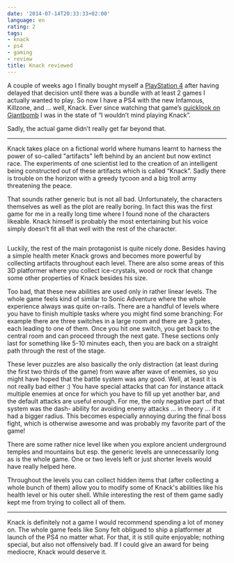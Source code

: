 ```yaml
---
date: '2014-07-14T20:33:33+02:00'
language: en
rating: 2
tags:
- knack
- ps4
- gaming
- review
title: Knack reviewed
---
```




A couple of weeks ago I finally bought myself a [PlayStation 4][ps4] after
having delayed that decision until there was a bundle with at least 2 games I
actually wanted to play. So now I have a PS4 with the new Infamous, Killzone,
and … well, Knack. Ever since watching that game’s [quicklook on Giantbomb][ql]
I was in the state of “I wouldn’t mind playing Knack”.

Sadly, the actual game didn’t really get far beyond that. 

-------------

Knack takes place on a fictional world where humans learnt to harness the power
of so-called "artifacts" left behind by an ancient but now extinct race. The
experiments of one scientist led to the creation of an intelligent being
constructed out of these artifacts which is called “Knack”. Sadly there is
trouble on the horizon with a greedy tycoon and a big troll army threatening the
peace.

That sounds rather generic but is not all bad. Unfortunately, the characters
themselves as well as the plot are really boring. In fact this was the first
game for me in a really long time where I found none of the characters likeable.
Knack himself is probably the most entertaining but his voice simply doesn’t fit
all that well with the rest of the character.

<figure>
    <img src="/media/2014/screenshot.jpg" alt="">
</figure>

Luckily, the rest of the main protagonist is quite nicely done. Besides having a
simple health meter Knack grows and becomes more powerful by collecting
artifacts throughout each level. There are also some areas of this 3D platformer
where you collect ice-crystals, wood or rock that change some other properties
of Knack besides his size.

Too bad, that these new abilities are used only in rather linear levels. The
whole game feels kind of similar to Sonic Adventure where the whole experience
always was quite on-rails. There are a handful of levels where you have to
finish multiple tasks where you might find some branching: For example there are
three switches in a large room and there are 3 gates, each leading to one of
them. Once you hit one switch, you get back to the central room and can proceed
through the next gate. These sections only last for something like 5-10 minutes
each, then you are back on a straight path through the rest of the stage.

These lever puzzles are also basically the only distraction (at least during the
first two thirds of the game) from wave after wave of enemies, so you might have
hoped that the battle system was any good. Well, at least it is not really bad
either :) You have special attacks that can for instance attack multiple enemies
at once for which you have to fill up yet another bar, and the default attacks
are useful enough. For me, the only negative part of that system was the dash-
ability for avoiding enemy attacks … in theory … if it had a bigger radius. This
becomes especially annoying during the final boss fight, which is otherwise
awesome and was probably my favorite part of the game!

There are some rather nice level like when you explore ancient underground
temples and mountains but esp. the generic levels are unnecessarily long as is
the whole game. One or two levels left or just shorter levels would have really
helped here.

Throughout the levels you can collect hidden items that (after collecting a
whole bunch of them) allow you to modify some of Knack's abilities like his
health level or his outer shell. While interesting the rest of them game sadly
kept me from trying to collect all of them.

---------------

Knack is definitely not a game I would recommend spending a lot of money on. The
whole game feels like Sony felt obligued to ship a platformer at launch of the
PS4 no matter what. For that, it is still quite enjoyable; nothing special, but
also not offensively bad. If I could give an award for being mediocre, Knack
would deserve it.

[ps4]: http://at.playstation.com/ps4/
[ql]: http://www.giantbomb.com/videos/quick-look-knack/2300-8220/
